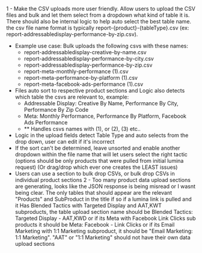 1 - Make the CSV uploads more user friendly. Allow users to upload the CSV files and bulk and let them select from a dropdown what kind of table it is. There should also be internal logic to help auto select the best table name. the csv file name format is typically report-{product}-{tableType}.csv (ex: report-addressabledisplay-performance-by-zip.csv). 
- Example use case: Bulk uploads the following csvs with these names:
	- report-addressabledisplay-creative-by-name.csv
	- report-addressabledisplay-performance-by-city.csv
	- report-addressabledisplay-performance-by-zip.csv
	- report-meta-monthly-performance (1).csv
	- report-meta-performance-by-platform (1).csv
	- report-meta-facebook-ads-performance (1).csv
- Files auto sort to respective product sections and Logic also detects which table the csvs are relevant to, example:
	- Addressable Display: Creative By Name, Performance By City, Performance By Zip Code
	- Meta: Monthly Performance, Performance By Platform, Facebook Ads Performance
	- ** Handles csvs names with (1), or (2), (3) etc..
- Logic in the upload fields detect Table Type and auto selects from the drop down, user can edit if it's incorrect
- If the sort can't be determined, leave unsorted and enable another dropdown within the file name that will let users select the right tactic (options should be only products that were pulled from initial lumina request) (Or drag/drop which ever one creates the LEAST issues)
- Users can use a section to bulk drop CSVs, or bulk drop CSVs in individual product sections
2 - Too many product data upload sections are generating, looks like the JSON response is being misread or I wasnt being clear. The only tables that should appear are the relevant "Products" and SubProduct in the title if so if a lumina link is pulled and it Has Blended Tactics with Targeted Display and AAT,KWT subproducts, the table upload section name should be Blended Tactics: Targeted Display - AAT,KWD or if its Meta with Facebook Link Clicks sub products it should be Meta: Facebook - Link Clicks or if its Email Marketing with 1:1 Marketing subproduct, it should be "Email Marketing: 1:1 Marketing". "AAT" or "1:1 Marketing" should not have their own data upload sections 